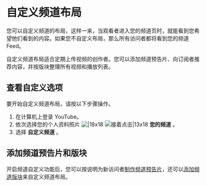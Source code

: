 # 自定义频道布局

您可以自定义频道的布局，这样一来，当观看者进入您的频道页时，就能看到您希望他们看到的内容。如果您不自定义布局，那么所有访问者都将看到您的频道 Feed。

自定义频道布局适合定期上传视频的创作者。您可以添加频道预告片、向订阅者推荐内容，并按版块整理所有视频和播放列表。

## 查看自定义选项

要开始自定义频道布局，请按以下步骤操作。

1. 在计算机上登录 YouTube。
2. 依次选择您的个人资料照片 ![|18x18](https://lh3.googleusercontent.com/NB5qyD2bwPLSxRz3L4RkFWHtTntWnKPJ5-jUmi5tToCc3-230ToGVw1WbpGWolgh2eT4=w18-h18) ![接着点击|13x18](https://lh3.googleusercontent.com/SaY5lqCwN7kppnS546l9ys-E2sZftTTIHjBrdV-WsGPIhGjaxcEXjfgdIfW_UNG7Sw0=w13-h18 "接着点击")  **您的频道** 。
3. 选择 **自定义频道** 。

## 添加频道预告片和版块

开启频道自定义功能后，您可以按说明为新访问者[制作频道预告片](https://support.google.com/youtube/answer/3026513)，还可以[添加频道版块](https://support.google.com/youtube/answer/3027787)来自定义频道布局。